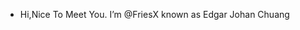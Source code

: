 - Hi,Nice To Meet You. I’m @FriesX known as Edgar Johan Chuang


<!---
FriesX/FriesX is a ✨ special ✨ repository because its `README.md` (this file) appears on your GitHub profile.
You can click the Preview link to take a look at your changes.
--->
